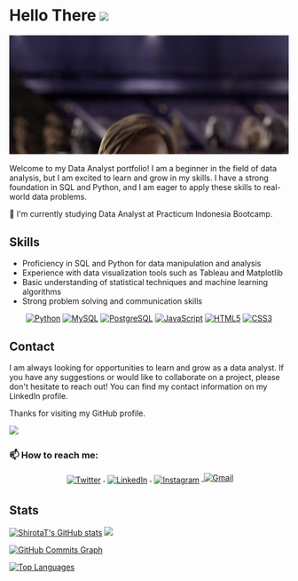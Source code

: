 Hello There ![](https://user-images.githubusercontent.com/18350557/176309783-0785949b-9127-417c-8b55-ab5a4333674e.gif)
==============================================================================================================================

<p align="center"> <img src="/MeagerHardtofindAlbertosaurus-size_restricted.gif"/>
 

Welcome to my Data Analyst portfolio! I am a beginner in the field of data analysis, but I am excited to learn and grow in my skills. I have a strong foundation in SQL and Python, and I am eager to apply these skills to real-world data problems.

🌱 I'm currently studying Data Analyst at Practicum Indonesia Bootcamp. 

## Skills
* Proficiency in SQL and Python for data manipulation and analysis
* Experience with data visualization tools such as Tableau and Matplotlib
* Basic understanding of statistical techniques and machine learning algorithms
* Strong problem solving and communication skills

<p align="center">
<a href="https://www.python.org/" target="_blank" rel="noreferrer"><img src="https://raw.githubusercontent.com/danielcranney/readme-generator/main/public/icons/skills/python-colored.svg" width="36" height="36" alt="Python" /></a>
<a href="https://www.mysql.com/" target="_blank" rel="noreferrer"><img src="https://raw.githubusercontent.com/danielcranney/readme-generator/main/public/icons/skills/mysql-colored.svg" width="36" height="36" alt="MySQL" /></a>
<a href="https://www.postgresql.org/" target="_blank" rel="noreferrer"><img src="https://raw.githubusercontent.com/danielcranney/readme-generator/main/public/icons/skills/postgresql-colored.svg" width="36" height="36" alt="PostgreSQL" /></a>
<a href="https://developer.mozilla.org/en-US/docs/Web/JavaScript" target="_blank" rel="noreferrer"><img src="https://raw.githubusercontent.com/danielcranney/readme-generator/main/public/icons/skills/javascript-colored.svg" width="36" height="36" alt="JavaScript" /></a>
<a href="https://developer.mozilla.org/en-US/docs/Glossary/HTML5" target="_blank" rel="noreferrer"><img src="https://raw.githubusercontent.com/danielcranney/readme-generator/main/public/icons/skills/html5-colored.svg" width="36" height="36" alt="HTML5" /></a>
<a href="https://www.w3.org/TR/CSS/#css" target="_blank" rel="noreferrer"><img src="https://raw.githubusercontent.com/danielcranney/readme-generator/main/public/icons/skills/css3-colored.svg" width="36" height="36" alt="CSS3" /></a>
</p>
 
## Contact
I am always looking for opportunities to learn and grow as a data analyst. If you have any suggestions or would like to collaborate on a project, please don't hesitate to reach out! You can find my contact information on my LinkedIn profile.

Thanks for visiting my GitHub profile.
  
  ![](https://komarev.com/ghpvc/?username=ShirotaT&color=blueviolet&style=for-the-badge&label=visitors)


### 📫 How to reach me:

<!-- For more icons please follow  https://github.com/MikeCodesDotNET/ColoredBadges -->
<p align="center">
  <a href="https://twitter.com/JibrilHandoyo">
    <img src="https://raw.githubusercontent.com/MikeCodesDotNET/MikeCodesDotNET/a8abbf37441f3253f74ea255a47f289208d7568c/Resources/twitter.svg" alt="Twitter" style="vertical-align:top; margin:4px">
  </a>  

  <a href="https://www.linkedin.com/in/mjibrilhandoyo/">
    <img src="https://raw.githubusercontent.com/MikeCodesDotNET/MikeCodesDotNET/a8abbf37441f3253f74ea255a47f289208d7568c/Resources/linkedIn.svg" alt="LinkedIn" style="vertical-align:top; margin:4px">
  </a>

  <a href="https://www.instagram.com/jibril.han/">
    <img src="https://raw.githubusercontent.com/MikeCodesDotNET/MikeCodesDotNET/a8abbf37441f3253f74ea255a47f289208d7568c/Resources/instagram.svg" alt="Instagram" style="vertical-align:top; margin:4px">
  </a>
  
  <a href="mailto:jibrilhandoyo@gmail.com">
    <img alt="Gmail" width="102" hight="102" src="https://github.com/Xx-Ashutosh-xX/Xx-Ashutosh-xX/blob/master/assets/icons/gmail.png" />
  </a>  
  
## Stats

<p align="left"><a href="http://www.github.com/ShirotaT"><img src="https://github-readme-stats.vercel.app/api?username=ShirotaT&show_icons=true&hide=issues,contribs&title_color=a855f7&text_color=ffffff&icon_color=3382ed&bg_color=1c1917&hide_border=true&show_icons=true" alt="ShirotaT's GitHub stats" /></a>
 <a href="http://www.github.com/ShirotaT"><img src="https://github-readme-streak-stats.herokuapp.com/?user=ShirotaT&stroke=ffffff&background=1c1917&ring=a855f7&fire=a855f7&currStreakNum=ffffff&currStreakLabel=a855f7&sideNums=ffffff&sideLabels=ffffff&dates=ffffff&hide_border=true" /></a> </p>

<a href="http://www.github.com/ShirotaT"><img src="https://github-readme-activity-graph.cyclic.app/graph?username=ShirotaT&bg_color=1c1917&color=ffffff&line=3382ed&point=ffffff&area_color=1c1917&area=true&hide_border=true&custom_title=GitHub%20Commits%20Graph" alt="GitHub Commits Graph" /></a>

<a href="https://github.com/ShirotaT" align="left"><img src="https://github-readme-stats.vercel.app/api/top-langs/?username=ShirotaT&langs_count=10&title_color=a855f7&text_color=ffffff&icon_color=3382ed&bg_color=1c1917&hide_border=true&locale=en&custom_title=Top%20%Languages" alt="Top Languages" /></a></p>

 
<!--
**ShirotaT/ShirotaT** is a ✨ _special_ ✨ repository because its `README.md` (this file) appears on your GitHub profile.

Here are some ideas to get you started:

- 🔭 I’m currently working on ...
- 🌱 I’m currently learning ...
- 👯 I’m looking to collaborate on ...
- 🤔 I’m looking for help with ...
- 💬 Ask me about ...
- 📫 How to reach me: ...
- 😄 Pronouns: ...
- ⚡ Fun fact: ...
-->
